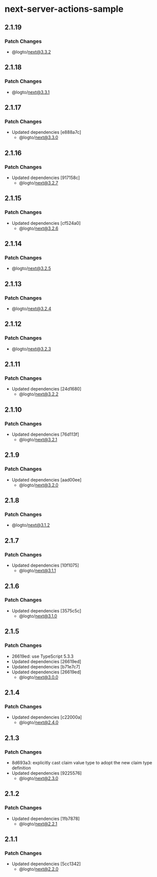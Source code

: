 # next-server-actions-sample

## 2.1.19

### Patch Changes

- @logto/next@3.3.2

## 2.1.18

### Patch Changes

- @logto/next@3.3.1

## 2.1.17

### Patch Changes

- Updated dependencies [e888a7c]
  - @logto/next@3.3.0

## 2.1.16

### Patch Changes

- Updated dependencies [917158c]
  - @logto/next@3.2.7

## 2.1.15

### Patch Changes

- Updated dependencies [cf524a0]
  - @logto/next@3.2.6

## 2.1.14

### Patch Changes

- @logto/next@3.2.5

## 2.1.13

### Patch Changes

- @logto/next@3.2.4

## 2.1.12

### Patch Changes

- @logto/next@3.2.3

## 2.1.11

### Patch Changes

- Updated dependencies [24d1680]
  - @logto/next@3.2.2

## 2.1.10

### Patch Changes

- Updated dependencies [76d113f]
  - @logto/next@3.2.1

## 2.1.9

### Patch Changes

- Updated dependencies [aad00ee]
  - @logto/next@3.2.0

## 2.1.8

### Patch Changes

- @logto/next@3.1.2

## 2.1.7

### Patch Changes

- Updated dependencies [10f1075]
  - @logto/next@3.1.1

## 2.1.6

### Patch Changes

- Updated dependencies [3575c5c]
  - @logto/next@3.1.0

## 2.1.5

### Patch Changes

- 26619ed: use TypeScript 5.3.3
- Updated dependencies [26619ed]
- Updated dependencies [b71e7c7]
- Updated dependencies [26619ed]
  - @logto/next@3.0.0

## 2.1.4

### Patch Changes

- Updated dependencies [c22000a]
  - @logto/next@2.4.0

## 2.1.3

### Patch Changes

- 8d693a3: explicitly cast claim value type to adopt the new claim type definition
- Updated dependencies [9225576]
  - @logto/next@2.3.0

## 2.1.2

### Patch Changes

- Updated dependencies [1fb7878]
  - @logto/next@2.2.1

## 2.1.1

### Patch Changes

- Updated dependencies [5cc1342]
  - @logto/next@2.2.0
